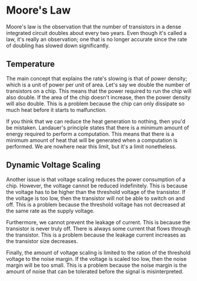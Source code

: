 # Moore's Law

Moore's law is the observation that the number of transistors in a dense integrated circuit doubles about every two years. Even though it's called a law, it's really an observation; one that is no longer accurate since the rate of doubling has slowed down significantly.

## Temperature

The main concept that explains the rate's slowing is that of power density; which is a unit of power per unit of area. Let's say we double the number of transistors on a chip. This means that the power required to run the chip will also double. If the area of the chip doesn't increase, then the power density will also double. This is a problem because the chip can only dissipate so much heat before it starts to malfunction.

If you think that we can reduce the heat generation to nothing, then you'd be mistaken. Landauer's principle states that there is a minimum amount of energy required to perform a computation. This means that there is a minimum amount of heat that will be generated when a computation is performed. We are nowhere near this limit, but it's a limit nonetheless.

## Dynamic Voltage Scaling

Another issue is that voltage scaling reduces the power consumption of a chip. However, the voltage cannot be reduced indefinitely. This is because the voltage has to be higher than the threshold voltage of the transistor. If the voltage is too low, then the transistor will not be able to switch on and off. This is a problem because the threshold voltage has not decreased at the same rate as the supply voltage.

Furthermore, we cannot prevent the leakage of current. This is because the transistor is never truly off. There is always some current that flows through the transistor. This is a problem because the leakage current increases as the transistor size decreases.

Finally, the amount of voltage scaling is limited to the ration of the threshold voltage to the noise margin. If the voltage is scaled too low, then the noise margin will be too small. This is a problem because the noise margin is the amount of noise that can be tolerated before the signal is misinterpreted.
